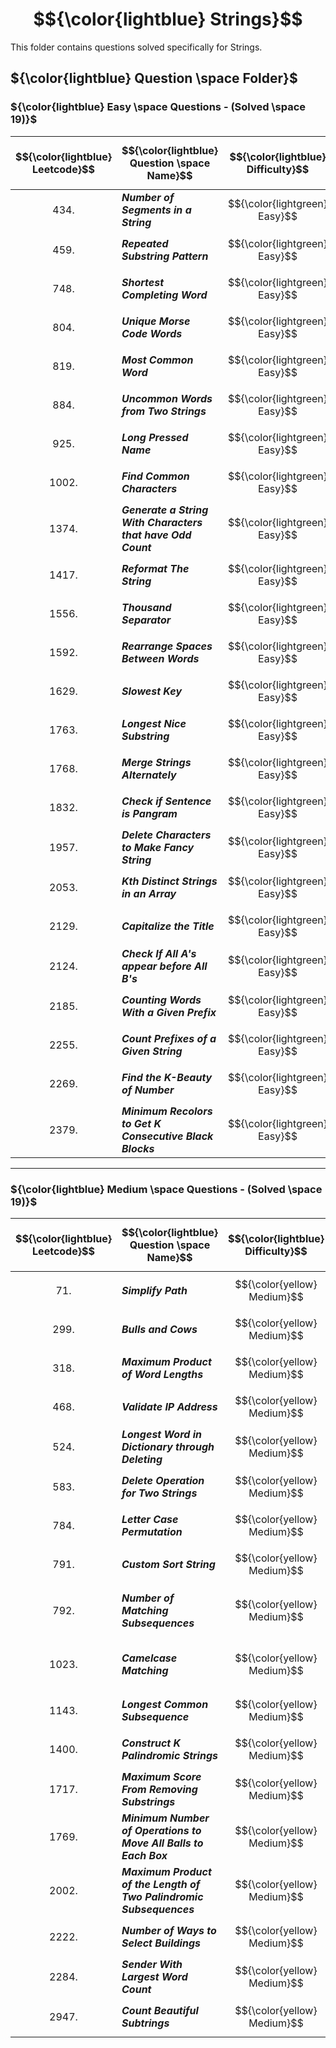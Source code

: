 # $${\color{lightblue} Strings}$$

This folder contains questions solved specifically for Strings.

## ${\color{lightblue} Question \space Folder}$

### ${\color{lightblue} Easy \space Questions - (Solved \space 19)}$

| $${\color{lightblue} Leetcode}$$ | $${\color{lightblue} Question \space Name}$$ | $${\color{lightblue} Difficulty}$$ | $${\color{lightblue} Links}$$ | $${\color{lightblue} Hints}$$ | $${\color{lightblue} String \space Concepts}$$ | $${\color{lightblue} Companies}$$ |
|-|-|-|-|-|-|-|
| $${434.}$$ | ***Number of Segments in a String*** | $${\color{lightgreen} Easy}$$ | [Problem434](https://leetcode.com/problems/number-of-segments-in-a-string/description/) | [Hints](https://leetcode.com/problems/number-of-segments-in-a-string/solutions/4871418/number-of-segments-in-a-string-simplified-java/) | ***Regex, Stream*** | ***Meta*** |
| $${459.}$$ | ***Repeated Substring Pattern*** | $${\color{lightgreen} Easy}$$ | [Problem459](https://leetcode.com/problems/repeated-substring-pattern/description/) | [Hints](https://leetcode.com/problems/repeated-substring-pattern/solutions/4871583/repeated-substring-pattern-simplified-java/) | ***Pattern Matching*** | ***Adobe, Infosys*** |
| $${748.}$$ | ***Shortest Completing Word*** | $${\color{lightgreen} Easy}$$ | [Problem748](https://leetcode.com/problems/shortest-completing-word/description/) | [Hints](https://leetcode.com/problems/shortest-completing-word/solutions/4877766/shortest-completing-word-simplified-java/) | ***Stream, Frequency Map*** | ***Google, IBM, Cognizant*** |
| $${804.}$$ | ***Unique Morse Code Words*** | $${\color{lightgreen} Easy}$$ | [Problem804](https://leetcode.com/problems/unique-morse-code-words/description/) | [Hints](https://leetcode.com/problems/unique-morse-code-words/solutions/4877874/unique-morse-code-words-simplified-java/) | ***Data Map, Streams, Unique*** | ***Cognizant, Infosys*** |
| $${819.}$$ | ***Most Common Word*** | $${\color{lightgreen} Easy}$$ | [Problem819](https://leetcode.com/problems/most-common-word/description/) | [Hints](https://leetcode.com/problems/most-common-word/solutions/4872723/most-common-word-simplified-java/) | ***Frequency Map, Streams*** | ***Adobe*** |
| $${884.}$$ | ***Uncommon Words from Two Strings*** | $${\color{lightgreen} Easy}$$ | [Problem884](https://leetcode.com/problems/uncommon-words-from-two-sentences/description/) | [Hints](https://leetcode.com/problems/uncommon-words-from-two-sentences/solutions/4897931/uncommon-words-from-two-sentences-simplified-java/) | ***Frequency Map, Words Split*** | ***Infosys, Apple, Adobe*** |
| $${925.}$$ | ***Long Pressed Name*** | $${\color{lightgreen} Easy}$$ | [Problem925](https://leetcode.com/problems/long-pressed-name/description/) | [Hints](https://leetcode.com/problems/long-pressed-name/solutions/4899748/long-pressed-name-simplified-java/) | ***Pattern Matching, Class*** | ***Amazon, Google, Meta*** |
| $${1002.}$$ | ***Find Common Characters*** | $${\color{lightgreen} Easy}$$ | [Problem1002](https://leetcode.com/problems/find-common-characters/description/) | [Hints](https://leetcode.com/problems/find-common-characters/solutions/4899851/find-common-characters-simplified-java/) | ***Matrix*** | ***F5, Intel*** |
| $${1374.}$$ | ***Generate a String With Characters that have Odd Count*** | $${\color{lightgreen} Easy}$$ | [Problem1374](https://leetcode.com/problems/generate-a-string-with-characters-that-have-odd-counts/description/) | [Hints](https://leetcode.com/problems/generate-a-string-with-characters-that-have-odd-counts/solutions/4932242/generate-a-string-with-characters-that-have-odd-counts-simplified-java/) | ***Streams*** | ***Adobe, Yahoo*** |
| $${1417.}$$ | ***Reformat The String*** | $${\color{lightgreen} Easy}$$ | [Problem1417](https://leetcode.com/problems/reformat-the-string/description/) | [Hints](https://leetcode.com/problems/reformat-the-string/solutions/4899997/reformat-the-string-simplified-java/) | ***Stack*** | ***Yahoo, Alphabet*** |
| $${1556.}$$ | ***Thousand Separator*** | $${\color{lightgreen} Easy}$$ | [Problem1556](https://leetcode.com/problems/thousand-separator/description/) | [Hints](https://leetcode.com/problems/thousand-separator/solutions/4900061/thousand-separator-simplified-java/) | ***Stream*** | ***Unknown*** |
| $${1592.}$$ | ***Rearrange Spaces Between Words*** | $${\color{lightgreen} Easy}$$ | [Problem1592](https://leetcode.com/problems/rearrange-spaces-between-words/description/) | [Hints](https://leetcode.com/problems/rearrange-spaces-between-words/solutions/4901839/rearrange-spaces-between-words-simplified-java/) | ***Streams, Greedy*** | ***Infosys, Intel*** |
| $${1629.}$$ | ***Slowest Key*** | $${\color{lightgreen} Easy}$$ | [Problem1629](https://leetcode.com/problems/slowest-key/description/) | [Hints](https://leetcode.com/problems/slowest-key/solutions/4901986/slowest-key-simplified-java/) | ***Streams*** | ***Oracle, Adobe*** |
| $${1763.}$$ | ***Longest Nice Substring*** | $${\color{lightgreen} Easy}$$ | [Problem1763](https://leetcode.com/problems/longest-nice-substring/description/) | [Hints](https://leetcode.com/problems/longest-nice-substring/solutions/4902836/longest-nice-substring-simplified-java/) | ***Streams, Unique, ASCII*** | ***Samsung, Sony, Amazon*** |
| $${1768.}$$ | ***Merge Strings Alternately*** | $${\color{lightgreen} Easy}$$ | [Problem1768](https://leetcode.com/problems/merge-strings-alternately/description/) | [Hints](https://leetcode.com/problems/merge-strings-alternately/solutions/4939117/merge-strings-alternately-simplified-java/) | ***Two Pointers*** | ***Amazon, TCS*** |
| $${1832.}$$ | ***Check if Sentence is Pangram*** | $${\color{lightgreen} Easy}$$ | [Problem1832](https://leetcode.com/problems/check-if-the-sentence-is-pangram/description/) | [Hints](https://leetcode.com/problems/check-if-the-sentence-is-pangram/solutions/4939165/check-if-sentence-is-pangram-simplified-java/) | ***Frequency Map*** | ***Meta, Google*** |
| $${1957.}$$ | ***Delete Characters to Make Fancy String*** | $${\color{lightgreen} Easy}$$ | [Problem1957](https://leetcode.com/problems/delete-characters-to-make-fancy-string/description/) | [Hints](https://leetcode.com/problems/delete-characters-to-make-fancy-string/solutions/4939272/delete-characters-to-make-fancy-string-simplified-java/) | ***Stack Elimination*** | ***Intel, Amazon, Microsoft*** |
| $${2053.}$$ | ***Kth Distinct Strings in an Array*** | $${\color{lightgreen} Easy}$$ | [Problem2053](https://leetcode.com/problems/kth-distinct-string-in-an-array/description/) | [Hints](https://leetcode.com/problems/kth-distinct-string-in-an-array/solutions/4939990/kth-distinct-strings-in-an-array-simplified-java/) | ***Frequency Map*** | ***AWS*** |
| $${2129.}$$ | ***Capitalize the Title*** | $${\color{lightgreen} Easy}$$ | [Problem2129](https://leetcode.com/problems/capitalize-the-title/description/) | [Hints](https://leetcode.com/problems/capitalize-the-title/solutions/4940044/capitalize-the-title-simplified-java/) | ***Streams*** | ***Adobe*** |
| $${2124.}$$ | ***Check If All A's appear before All B's*** | $${\color{lightgreen} Easy}$$ | [Problem2124](https://leetcode.com/problems/check-if-all-as-appears-before-all-bs/description/) | [Hints](https://leetcode.com/problems/check-if-all-as-appears-before-all-bs/solutions/4940086/check-if-all-a-s-appear-before-all-b-s-simplified-java/) | ***Two Pointers*** | ***Yahoo*** |
| $${2185.}$$ | ***Counting Words With a Given Prefix*** | $${\color{lightgreen} Easy}$$ | [Problem2185](https://leetcode.com/problems/counting-words-with-a-given-prefix/description/) | [Hints](https://leetcode.com/problems/counting-words-with-a-given-prefix/solutions/4940787/counting-words-with-a-given-prefix-simplified-java/) | ***Streams, Pattern Matching*** | ***Microsoft, Apple*** |
| $${2255.}$$ | ***Count Prefixes of a Given String*** | $${\color{lightgreen} Easy}$$ | [Problem2255](https://leetcode.com/problems/count-prefixes-of-a-given-string/description/) | [Hints](https://leetcode.com/problems/count-prefixes-of-a-given-string/solutions/4945112/count-prefixes-of-a-given-string-simplified-java/) | ***Unique*** | ***Google, Microsoft*** |
| $${2269.}$$ | ***Find the K-Beauty of Number*** | $${\color{lightgreen} Easy}$$ | [Problem2269](https://leetcode.com/problems/find-the-k-beauty-of-a-number/description/) | [Hints](https://leetcode.com/problems/find-the-k-beauty-of-a-number/solutions/4950228/find-k-beauty-of-a-number-simplified-java/) | ***Fixed Sliding Window, Streams*** | ***Google, Meta, Adobe*** |
| $${2379.}$$ | ***Minimum Recolors to Get K Consecutive Black Blocks*** | $${\color{lightgreen} Easy}$$ | [Problem2379](https://leetcode.com/problems/minimum-recolors-to-get-k-consecutive-black-blocks/description/) | [Hints](https://leetcode.com/problems/minimum-recolors-to-get-k-consecutive-black-blocks/solutions/4950308/minimum-recolors-to-get-k-consecutive-black-blocks-simplified-java/) | ***Fixed Sliding Window, Streams*** | ***Meta, Microsoft, Infosys*** |

----

### ${\color{lightblue} Medium \space Questions - (Solved \space 19)}$

| $${\color{lightblue} Leetcode}$$ | $${\color{lightblue} Question \space Name}$$ | $${\color{lightblue} Difficulty}$$ | $${\color{lightblue} Links}$$ | $${\color{lightblue} Hints}$$ | $${\color{lightblue} String \space Concepts}$$ | $${\color{lightblue} Companies}$$ |
|-|-|-|-|-|-|-|
| $${71.}$$ | ***Simplify Path*** | $${\color{yellow} Medium}$$ | [Problem71](https://leetcode.com/problems/simplify-path/description/) | [Hints](https://leetcode.com/problems/simplify-path/solutions/4987722/simplify-path-simplified-java/) | ***Stack Tower of Hanoi*** | ***Google, Meta, Apple, Microsoft*** |
| $${299.}$$ | ***Bulls and Cows*** | $${\color{yellow} Medium}$$ | [Problem299](https://leetcode.com/problems/bulls-and-cows/description/) | [Hints](https://leetcode.com/problems/bulls-and-cows/solutions/4987954/bulls-and-cows-simplified-java/) | ***Frequency Map*** | ***Google, Meta*** |
| $${318.}$$ | ***Maximum Product of Word Lengths*** | $${\color{yellow} Medium}$$ | [Problem318](https://leetcode.com/problems/maximum-product-of-word-lengths/description/) | [Hints](https://leetcode.com/problems/maximum-product-of-word-lengths/solutions/5002206/maximum-product-of-word-lengths-simplified-java/) | ***Bit Masking*** | ***Google, Meta*** |
| $${468.}$$ | ***Validate IP Address*** | $${\color{yellow} Medium}$$ | [Problem468](https://leetcode.com/problems/validate-ip-address/description/) | [Hints](https://leetcode.com/problems/validate-ip-address/solutions/5015115/validate-ip-address-simplified-java/) | ***String Cases*** | ***Microsoft*** |
| $${524.}$$ | ***Longest Word in Dictionary through Deleting*** | $${\color{yellow} Medium}$$ | [Problem524](https://leetcode.com/problems/longest-word-in-dictionary-through-deleting/description/) | [Hints](https://leetcode.com/problems/longest-word-in-dictionary-through-deleting/solutions/5015209/longest-word-in-dictionary-through-deleting-java-simplified/) | ***Two Pointers, Greedy, Subsequence*** | ***TCS, Amazon*** |
| $${583.}$$ | ***Delete Operation for Two Strings*** | $${\color{yellow} Medium}$$ | [Problem583](https://leetcode.com/problems/delete-operation-for-two-strings/description/) | [Hints](https://leetcode.com/problems/delete-operation-for-two-strings/solutions/5015312/delete-operations-for-two-strings-simplified-java/) | ***2D dp, Tabulation, LCS*** | ***Amazon, Google, Meta*** |
| $${784.}$$ | ***Letter Case Permutation*** | $${\color{yellow} Medium}$$ | [Problem784](https://leetcode.com/problems/letter-case-permutation/description/) | [Hints](https://leetcode.com/problems/letter-case-permutation/solutions/5016747/letter-case-permutation-simplified-java/) | ***Recursion, Unique, Stream*** | ***Adobe, Google*** |
| $${791.}$$ | ***Custom Sort String*** | $${\color{yellow} Medium}$$ | [Problem791](https://leetcode.com/problems/custom-sort-string/description/) | [Hints](https://leetcode.com/problems/custom-sort-string/solutions/5019194/custom-sort-string-simplified-java/) | ***Frequency Map*** | ***Adobe, Flipkart*** |
| $${792.}$$ | ***Number of Matching Subsequences*** | $${\color{yellow} Medium}$$ | [Problem792](https://leetcode.com/problems/number-of-matching-subsequences/description/) | [Hints](https://leetcode.com/problems/number-of-matching-subsequences/solutions/5019259/number-of-matching-subsequences-simplified-java/) | ***Two Pointers, Greedy, Subsequence, Frequency Map*** | ***TCS, GeeksforGeeks, Amazon*** |
| $${1023.}$$ | ***Camelcase Matching*** | $${\color{yellow} Medium}$$ | [Problem1023](https://leetcode.com/problems/camelcase-matching/description/) | [Hints](https://leetcode.com/problems/camelcase-matching/solutions/5020413/camelcase-matching-simplified-java/) | ***Two Pointers, Greedy, Subsequence, Pattern Matching*** | ***Amazon, Microsoft*** |
| $${1143.}$$ | ***Longest Common Subsequence*** | $${\color{yellow} Medium}$$ | [Problem1143](https://leetcode.com/problems/longest-common-subsequence/description/) | [Hints](https://leetcode.com/problems/longest-common-subsequence/solutions/5062380/longest-common-subsequence-simplified-java/) | ***2D dp, Tabulation, LCS*** | ***Amazon, Google*** | 
| $${1400.}$$ | ***Construct K Palindromic Strings*** | $${\color{yellow} Medium}$$ | [Problem1400](https://leetcode.com/problems/construct-k-palindrome-strings/description/) | [Hints](https://leetcode.com/problems/construct-k-palindrome-strings/solutions/5062474/construct-k-palindromic-strings-simplified-java/) | ***Frequency Map*** | ***Amazon, Google, Microsoft*** |
| $${1717.}$$ | ***Maximum Score From Removing Substrings*** | $${\color{yellow} Medium}$$ | [Problem1717](https://leetcode.com/problems/maximum-score-from-removing-substrings/description/) | [Hints](https://leetcode.com/problems/maximum-score-from-removing-substrings/solutions/5072072/maximum-score-from-removing-substrings-simplified-java/) | ***Stack Elimination*** | ***Google, Adobe*** |
| $${1769.}$$ | ***Minimum Number of Operations to Move All Balls to Each Box*** | $${\color{yellow} Medium}$$ | [Problem1769](https://leetcode.com/problems/minimum-number-of-operations-to-move-all-balls-to-each-box/description/) | [Hints](https://leetcode.com/problems/minimum-number-of-operations-to-move-all-balls-to-each-box/solutions/5072168/minimum-number-of-operations-to-move-all-balls-to-each-box-simplified-java/) | ***Unique*** | ***Meta, Spotify*** |
| $${2002.}$$ | ***Maximum Product of the Length of Two Palindromic Subsequences*** | $${\color{yellow} Medium}$$ | [Problem2002](https://leetcode.com/problems/maximum-product-of-the-length-of-two-palindromic-subsequences/description/) | [Hints](https://leetcode.com/problems/maximum-product-of-the-length-of-two-palindromic-subsequences/) | ***LPS, Subsequence, 2D dp, Memonisation, Two Pointers*** | ***Microsoft, Google, Meta, Amazon*** |
| $${2222.}$$ | ***Number of Ways to Select Buildings*** | $${\color{yellow} Medium}$$ | [Problem2222](https://leetcode.com/problems/number-of-ways-to-select-buildings/description/) | [Hints](https://leetcode.com/problems/number-of-ways-to-select-buildings/solutions/5083562/number-of-ways-to-select-buildings-simplified-java/) | ***3D dp, Memonisation*** | ***Amazon, Infosys*** |
| $${2284.}$$ | ***Sender With Largest Word Count*** | $${\color{yellow} Medium}$$ | [Problem2284](https://leetcode.com/problems/sender-with-largest-word-count/description/) | [Hints](https://leetcode.com/problems/sender-with-largest-word-count/solutions/5083687/sender-with-largest-word-count-simplified-java/) | ***Frequency Map*** | ***Infosys, Intel*** | 
| $${2947.}$$ | ***Count Beautiful Subtrings*** | $${\color{yellow} Medium}$$ | [Problem2947](https://leetcode.com/problems/count-beautiful-substrings-i/description/) | [Hints](https://leetcode.com/problems/count-beautiful-substrings-i/solutions/5104770/count-beautiful-substrings-simplified-java/) | ***Two Pointers*** | ***Adobe*** |






